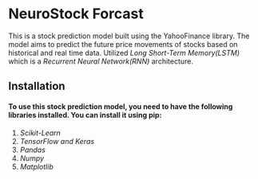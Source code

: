 # NeuroStock Forcast

This is a stock prediction model built using the YahooFinance library. The model aims to predict the future price movements of stocks based on historical and real time data. Utilized _Long Short-Term Memory(LSTM)_ which is a _Recurrent Neural Network(RNN)_ architecture.

## Installation

#### To use this stock prediction model, you need to have the following libraries installed. You can install it using pip:
 1. _Scikit-Learn_
 2. _TensorFlow and Keras_
 3. _Pandas_
 4. _Numpy_
 5. _Matplotlib_


